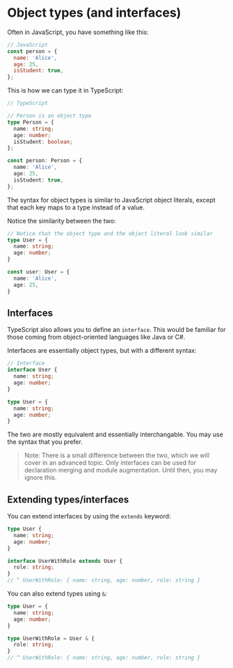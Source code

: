 # Object types (and interfaces)

Often in JavaScript, you have something like this:

```js
// JavaScript
const person = {
  name: 'Alice',
  age: 25,
  isStudent: true,
};
```

This is how we can type it in TypeScript:

```ts
// TypeScript

// Person is an object type
type Person = {
  name: string;
  age: number;
  isStudent: boolean;
};

const person: Person = {
  name: 'Alice',
  age: 25,
  isStudent: true,
};
```

The syntax for object types is similar to JavaScript object literals, except that each key maps to a type instead of a value.

Notice the similarity between the two:

```ts
// Notice that the object type and the object literal look similar
type User = {
  name: string;
  age: number;
}

const user: User = {
  name: 'Alice',
  age: 25,
}
```

## Interfaces

TypeScript also allows you to define an `interface`. This would be familiar for those coming from object-oriented languages like Java or C#.

Interfaces are essentially object types, but with a different syntax:

```ts
// Interface
interface User {
  name: string;
  age: number;
}

type User = {
  name: string;
  age: number;
}
```

The two are mostly equivalent and essentially interchangable. You may use the syntax that you prefer.

> Note: There is a small difference between the two, which we will cover in an advanced topic. Only interfaces can be used for declaration merging and module augmentation. Until then, you may ignore this.

## Extending types/interfaces

You can extend interfaces by using the `extends` keyword:

```ts
type User {
  name: string;
  age: number;
}

interface UserWithRole extends User {
  role: string;
}
// ^ UserWithRole: { name: string, age: number, role: string }
```

You can also extend types using `&`:

```ts
type User = {
  name: string;
  age: number;
}

type UserWithRole = User & {
  role: string;
}
// ^ UserWithRole: { name: string, age: number, role: string }
```
